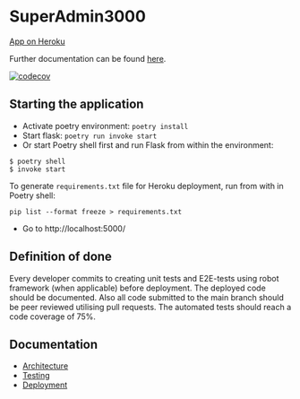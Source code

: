 # SuperAdmin3000

[App on Heroku](https://superadmin3000.herokuapp.com/)

Further documentation can be found [here](https://github.com/QueryAdmin-ohtu/SuperAdmin3000/blob/main/docs/docs.md).

[![codecov](https://codecov.io/gh/QueryAdmin-ohtu/SuperAdmin3000/branch/main/graph/badge.svg?token=N3ODFPVKZB)](https://codecov.io/gh/QueryAdmin-ohtu/SuperAdmin3000)

## Starting the application
- Activate poetry environment: `poetry install`
- Start flask: `poetry run invoke start`
- Or start Poetry shell first and run Flask from within the environment:
```
$ poetry shell
$ invoke start
```

To generate `requirements.txt` file for Heroku deployment, run from with in Poetry shell:
```
pip list --format freeze > requirements.txt
```

- Go to http://localhost:5000/

## Definition of done


Every developer commits to creating unit tests and E2E-tests using robot framework (when applicable) before deployment. The deployed code should be documented. Also all code submitted to the main branch should be peer reviewed utilising pull requests. The automated tests should reach a code coverage of 75%. 

## Documentation

* [Architecture](Documentation/Architecture.md)
* [Testing](Documentation/Tests.md)
* [Deployment](Documentation/Deployment.md)
